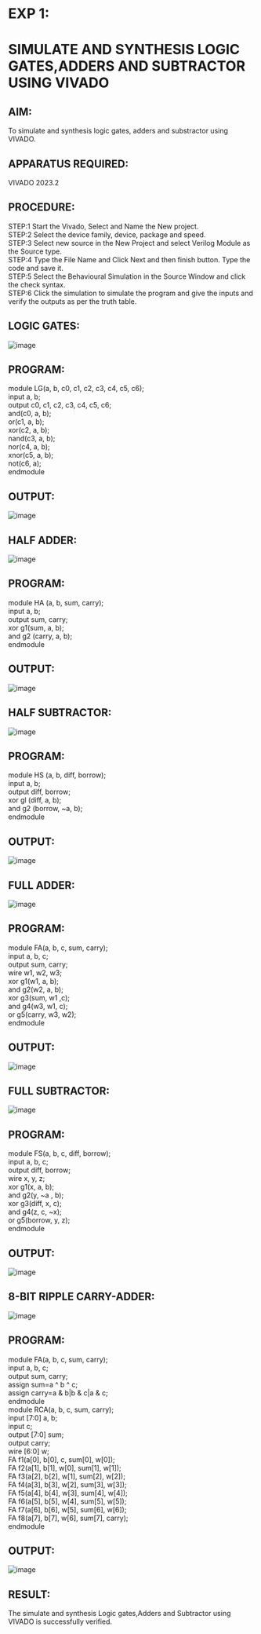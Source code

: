 # EXP 1:
# SIMULATE AND SYNTHESIS LOGIC GATES,ADDERS AND SUBTRACTOR USING VIVADO

## AIM: 
To simulate and synthesis logic gates,  adders and substractor using VIVADO.

## APPARATUS REQUIRED:
VIVADO 2023.2

## PROCEDURE:
STEP:1 Start the Vivado, Select and Name the New project.<br>
STEP:2 Select the device family, device, package and speed.<br>
STEP:3 Select new source in the New Project and select Verilog Module
as the Source type.<br>
STEP:4 Type the File Name and Click Next and then finish button. Type
the code and save it.<br>
STEP:5 Select the Behavioural Simulation in the Source Window and
click the check syntax.<br>
STEP:6 Click the simulation to simulate the program and give the inputs
and verify the outputs as per the truth table.


## LOGIC GATES:

![image](https://github.com/Gokulnaath03/vlsi-exp1/assets/167178811/48aa8480-8544-48f5-bdbb-1f7c9a11f4b2)


## PROGRAM:
module LG(a, b, c0, c1, c2, c3, c4, c5, c6);<br>
input a, b;<br>
output c0, c1, c2, c3, c4, c5, c6;<br>
and(c0, a, b);<br>
or(c1, a, b);<br>
xor(c2, a, b);<br>
nand(c3, a, b);<br>
nor(c4, a, b);<br>
xnor(c5, a, b);<br>
not(c6, a);<br>
endmodule



## OUTPUT:

![image](https://github.com/Gokulnaath03/vlsi-exp1/assets/167178811/e78c1ace-1412-446f-9902-a1f5361be7da)



## HALF ADDER:


![image](https://github.com/Gokulnaath03/vlsi-exp1/assets/167178811/115e403a-bf53-4d02-b10e-dbf6bc1ff749)


## PROGRAM:
module HA (a, b, sum, carry);<br>
input a, b;<br>
output sum, carry;<br>
xor g1(sum, a, b);<br>
and g2 (carry, a, b);<br>
endmodule


##  OUTPUT:

![image](https://github.com/Gokulnaath03/vlsi-exp1/assets/167178811/85ea124c-5422-4abd-ae75-44b6ecf60f57)



## HALF SUBTRACTOR:


![image](https://github.com/Gokulnaath03/vlsi-exp1/assets/167178811/b0eefd7b-8f91-4cb1-98a1-efdaaefe6d19)



## PROGRAM:
module HS (a, b, diff, borrow);<br>
input a, b;<br>
output diff, borrow;<br>
xor gl (diff, a, b);<br>
and g2 (borrow, ~a, b);<br>
endmodule


## OUTPUT:


![image](https://github.com/Gokulnaath03/vlsi-exp1/assets/167178811/f29a2908-8e11-4721-a9f1-b61e11d9f501)



## FULL ADDER:

![image](https://github.com/Gokulnaath03/vlsi-exp1/assets/167178811/34d91575-840e-46b4-ac9d-0f5eaa2e32b9)

## PROGRAM:
module FA(a, b, c, sum, carry);<br>
input a, b, c;<br>
output sum, carry;<br>
wire w1, w2, w3;<br>
xor g1(w1, a, b);<br>
and g2(w2, a, b);<br>
xor g3(sum, w1 ,c);<br>
and g4(w3, w1, c);<br>
or g5(carry, w3, w2);<br>
endmodule


## OUTPUT:


![image](https://github.com/Gokulnaath03/vlsi-exp1/assets/167178811/51461123-ef71-45e3-8c6b-6ddd5cc34c2f)



## FULL SUBTRACTOR:

![image](https://github.com/Gokulnaath03/vlsi-exp1/assets/167178811/6dd45df6-26fe-4c78-a9b6-50ec43ff23cb)


## PROGRAM:
module FS(a, b, c, diff, borrow);<br>
input a, b, c;<br>
output diff, borrow;<br>
wire x, y, z;<br>
xor g1(x, a, b);<br>
and g2(y, ~a , b);<br>
xor g3(diff, x, c);<br>
and g4(z, c, ~x);<br>
or g5(borrow, y, z);<br>
endmodule


## OUTPUT:


![image](https://github.com/Gokulnaath03/vlsi-exp1/assets/167178811/6fc03d8e-920d-4f83-8d46-aa53f072c6c7)


## 8-BIT RIPPLE CARRY-ADDER:

![image](https://github.com/Gokulnaath03/vlsi-exp1/assets/167178811/87e20862-0b30-42da-8973-d6ec27dbe28a)

## PROGRAM:
module FA(a, b, c, sum, carry);<br>
input a, b, c;<br>
output sum, carry;<br>
assign sum=a ^ b ^ c;<br>
assign carry=a & b|b & c|a & c;<br>
endmodule<br>
module RCA(a, b, c, sum, carry);<br>
input [7:0] a, b;<br>
input c;<br>
output [7:0] sum;<br>
output carry;<br>
wire [6:0] w;<br>
FA f1(a[0], b[0], c, sum[0], w[0]);<br>
FA f2(a[1], b[1], w[0], sum[1], w[1]);<br>
FA f3(a[2], b[2], w[1], sum[2], w[2]);<br>
FA f4(a[3], b[3], w[2], sum[3], w[3]);<br>
FA f5(a[4], b[4], w[3], sum[4], w[4]);<br>
FA f6(a[5], b[5], w[4], sum[5], w[5]);<br>
FA f7(a[6], b[6], w[5], sum[6], w[6]);<br>
FA f8(a[7], b[7], w[6], sum[7], carry);<br>
endmodule


## OUTPUT:

![image](https://github.com/Gokulnaath03/vlsi-exp1/assets/167178811/2ec30dfe-a824-49a1-a021-a7fcd3407def)



## RESULT:
The simulate and synthesis Logic gates,Adders and Subtractor using VIVADO is successfully verified.

